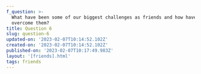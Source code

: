 ```yaml
---
f_question: >-
  What have been some of our biggest challenges as friends and how have we
  overcome them?
title: Question 6
slug: question-6
updated-on: '2023-02-07T10:14:52.102Z'
created-on: '2023-02-07T10:14:52.102Z'
published-on: '2023-02-07T10:17:49.983Z'
layout: '[friends].html'
tags: friends
---
```



